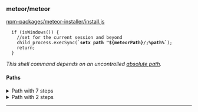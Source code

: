 ### meteor/meteor

[npm-packages/meteor-installer/install.js](https://github.com/meteor/meteor/blob/73b538fe201cbfe89dd0c709689023f9b3eab1ec/npm-packages/meteor-installer/install.js#L259-L259)

<pre><code class="javascript">  if (isWindows()) {
    //set for the current session and beyond
    child_process.execSync(<strong>`setx path "${meteorPath}/;%path%`</strong>);
    return;
  }
</code></pre>

*This shell command depends on an uncontrolled [absolute path](https://github.com/meteor/meteor/blob/73b538fe201cbfe89dd0c709689023f9b3eab1ec/npm-packages/meteor-installer/config.js#L39-L39).*

#### Paths

<details>
<summary>Path with 7 steps</summary>

1. [npm-packages/meteor-installer/config.js](https://github.com/meteor/meteor/blob/73b538fe201cbfe89dd0c709689023f9b3eab1ec/npm-packages/meteor-installer/config.js#L39-L39)
    <pre><code class="javascript">
    const meteorLocalFolder = '.meteor';
    const meteorPath = <strong>path.resolve(rootPath, meteorLocalFolder)</strong>;
    
    module.exports = {
    </code></pre>
    
2. [npm-packages/meteor-installer/config.js](https://github.com/meteor/meteor/blob/73b538fe201cbfe89dd0c709689023f9b3eab1ec/npm-packages/meteor-installer/config.js#L39-L39)
    <pre><code class="javascript">
    const meteorLocalFolder = '.meteor';
    const <strong>meteorPath = path.resolve(rootPath, meteorLocalFolder)</strong>;
    
    module.exports = {
    </code></pre>
    
3. [npm-packages/meteor-installer/config.js](https://github.com/meteor/meteor/blob/73b538fe201cbfe89dd0c709689023f9b3eab1ec/npm-packages/meteor-installer/config.js#L44-L44)
    <pre><code class="javascript">  METEOR_LATEST_VERSION,
      extractPath: rootPath,
      <strong>meteorPath</strong>,
      release: process.env.INSTALL_METEOR_VERSION || METEOR_LATEST_VERSION,
      rootPath,
    </code></pre>
    
4. [npm-packages/meteor-installer/install.js](https://github.com/meteor/meteor/blob/73b538fe201cbfe89dd0c709689023f9b3eab1ec/npm-packages/meteor-installer/install.js#L12-L12)
    <pre><code class="javascript">const os = require('os');
    const {
      <strong>meteorPath</strong>,
      release,
      startedPath,
    </code></pre>
    
5. [npm-packages/meteor-installer/install.js](https://github.com/meteor/meteor/blob/73b538fe201cbfe89dd0c709689023f9b3eab1ec/npm-packages/meteor-installer/install.js#L11-L23)
    <pre><code class="javascript">const tmp = require('tmp');
    const os = require('os');
    const <strong>{</strong>
    <strong>  meteorPath,</strong>
    <strong>  release,</strong>
    <strong>  startedPath,</strong>
    <strong>  extractPath,</strong>
    <strong>  isWindows,</strong>
    <strong>  rootPath,</strong>
    <strong>  sudoUser,</strong>
    <strong>  isSudo,</strong>
    <strong>  isMac,</strong>
    <strong>  METEOR_LATEST_VERSION,</strong>
    <strong>  shouldSetupExecPath,</strong>
    <strong>} = require('./config.js')</strong>;
    const { uninstall } = require('./uninstall');
    const {
    </code></pre>
    
6. [npm-packages/meteor-installer/install.js](https://github.com/meteor/meteor/blob/73b538fe201cbfe89dd0c709689023f9b3eab1ec/npm-packages/meteor-installer/install.js#L259-L259)
    <pre><code class="javascript">  if (isWindows()) {
        //set for the current session and beyond
        child_process.execSync(`setx path "${<strong>meteorPath</strong>}/;%path%`);
        return;
      }
    </code></pre>
    
7. [npm-packages/meteor-installer/install.js](https://github.com/meteor/meteor/blob/73b538fe201cbfe89dd0c709689023f9b3eab1ec/npm-packages/meteor-installer/install.js#L259-L259)
    <pre><code class="javascript">  if (isWindows()) {
        //set for the current session and beyond
        child_process.execSync(<strong>`setx path "${meteorPath}/;%path%`</strong>);
        return;
      }
    </code></pre>
    

</details>

<details>
<summary>Path with 2 steps</summary>

1. [npm-packages/meteor-installer/config.js](https://github.com/meteor/meteor/blob/73b538fe201cbfe89dd0c709689023f9b3eab1ec/npm-packages/meteor-installer/config.js#L39-L39)
    <pre><code class="javascript">
    const meteorLocalFolder = '.meteor';
    const meteorPath = <strong>path.resolve(rootPath, meteorLocalFolder)</strong>;
    
    module.exports = {
    </code></pre>
    
2. [npm-packages/meteor-installer/install.js](https://github.com/meteor/meteor/blob/73b538fe201cbfe89dd0c709689023f9b3eab1ec/npm-packages/meteor-installer/install.js#L259-L259)
    <pre><code class="javascript">  if (isWindows()) {
        //set for the current session and beyond
        child_process.execSync(<strong>`setx path "${meteorPath}/;%path%`</strong>);
        return;
      }
    </code></pre>
    

</details>

----------------------------------------
